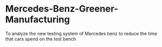 # Mercedes-Benz-Greener-Manufacturing
To analyze the new testing system of Mercedes benz to reduce the time that cars spend on the test bench
